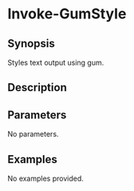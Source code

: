 # Invoke-GumStyle

## Synopsis

Styles text output using gum.

## Description



## Parameters
No parameters.
## Examples
No examples provided.
